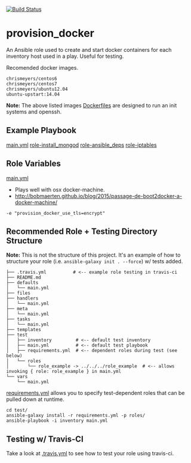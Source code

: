 [![Build Status](https://travis-ci.org/chrismeyersfsu/provision_docker.svg?branch=master)](https://travis-ci.org/chrismeyersfsu/provision_docker)


# provision_docker 
An Ansible role used to create and start docker containers for each inventory host used in a play. Useful for testing.

Recomended docker images.
```
chrismeyers/centos6
chrismeyers/centos7
chrismeyers/ubuntu12.04
ubuntu-upstart:14.04
```
**Note:** The above listed images [Dockerfiles](https://github.com/chrismeyersfsu/provision_docker/blob/master/files/) are designed to run an init systems and openssh.

## Example Playbook
[main.yml](https://github.com/chrismeyersfsu/provision_docker/blob/master/test/main.yml)
[role-install_mongod](https://github.com/chrismeyersfsu/role-install_mongod)
[role-ansible_deps](https://github.com/chrismeyersfsu/role-ansible_deps)
[role-iptables](https://github.com/chrismeyersfsu/role-iptables)

## Role Variables
[main.yml](https://github.com/chrismeyersfsu/provision_docker/blob/master/defaults/main.yml)

* Plays well with osx docker-machine. 
* http://bobmaerten.github.io/blog/2015/passage-de-boot2docker-a-docker-machine/
```
-e "provision_docker_use_tls=encrypt"
```

## Recommended Role + Testing Directory Structure
**Note:** This is not the structure of this project. It's an example of how to structure your role (i.e. `ansible-galaxy init . --force`) w/ tests added.
```
├── .travis.yml          # <-- example role testing in travis-ci
├── README.md
├── defaults
│   └── main.yml
├── files
├── handlers
│   └── main.yml
├── meta
│   └── main.yml
├── tasks
│   └── main.yml
├── templates
├── test
│   ├── inventory         # <-- default test inventory
│   ├── main.yml          # <-- default test playbook
│   ├── requirements.yml  # <-- dependent roles during test (see below)
│   └── roles
│       └── role_example -> ../../../role_example  # <-- allows invoking { role: role_example } in main.yml
└── vars
    └── main.yml
```

[requirements.yml](https://github.com/chrismeyersfsu/provision_docker/blob/master/test/requirements.yml) allows you to specify test-dependent roles that can be pulled down at runtime.
```
cd test/
ansible-galaxy install -r requirements.yml -p roles/
ansible-playbook -i inventory main.yml
```

## Testing w/ Travis-CI
Take a look at [.travis.yml](https://github.com/chrismeyersfsu/provision_docker/blob/master/.travis.yml) to see how to test your role using travis-ci.
